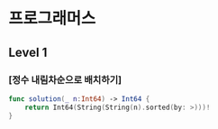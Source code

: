 # 프로그래머스 

## Level 1

### [정수 내림차순으로 배치하기]

```swift
func solution(_ n:Int64) -> Int64 {
    return Int64(String(String(n).sorted(by: >)))!
}
```
